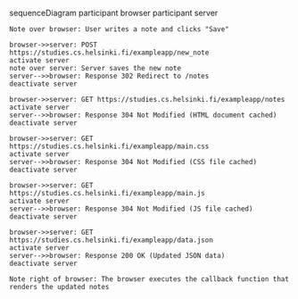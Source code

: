 sequenceDiagram
    participant browser
    participant server

    Note over browser: User writes a note and clicks "Save"

    browser->>server: POST https://studies.cs.helsinki.fi/exampleapp/new_note
    activate server
    note over server: Server saves the new note
    server-->>browser: Response 302 Redirect to /notes
    deactivate server

    browser->>server: GET https://studies.cs.helsinki.fi/exampleapp/notes
    activate server
    server-->>browser: Response 304 Not Modified (HTML document cached)
    deactivate server

    browser->>server: GET https://studies.cs.helsinki.fi/exampleapp/main.css
    activate server
    server-->>browser: Response 304 Not Modified (CSS file cached)
    deactivate server

    browser->>server: GET https://studies.cs.helsinki.fi/exampleapp/main.js
    activate server
    server-->>browser: Response 304 Not Modified (JS file cached)
    deactivate server

    browser->>server: GET https://studies.cs.helsinki.fi/exampleapp/data.json
    activate server
    server-->>browser: Response 200 OK (Updated JSON data)
    deactivate server

    Note right of browser: The browser executes the callback function that renders the updated notes
